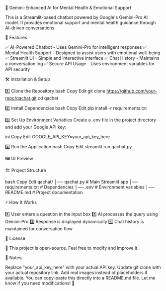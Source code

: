 📌 Gemini-Enhanced AI for Mental Health & Emotional Support

This is a Streamlit-based chatbot powered by Google's Gemini-Pro AI model. It provides emotional support and mental health guidance through AI-driven conversations.


🚀 Features

✅ AI-Powered Chatbot - Uses Gemini-Pro for intelligent responses
✅ Mental Health Support - Designed to assist users with emotional well-being
✅ Streamlit UI - Simple and interactive interface
✅ Chat History - Maintains a conversation log
✅ Secure API Usage - Uses environment variables for API security

🛠️ Installation & Setup

1️⃣ Clone the Repository
bash
Copy
Edit
git clone https://github.com/your-repo/qachat.git
cd qachat

2️⃣ Install Dependencies
bash
Copy
Edit
pip install -r requirements.txt

3️⃣ Set Up Environment Variables
Create a .env file in the project directory and add your Google API key:

ini
Copy
Edit
GOOGLE_API_KEY=your_api_key_here

4️⃣ Run the Application
bash
Copy
Edit
streamlit run qachat.py

🖼️ UI Preview

🏗️ Project Structure

bash
Copy
Edit
qachat/
│── qachat.py       # Main Streamlit app
│── requirements.txt # Dependencies
│── .env            # Environment variables
│── README.md       # Project documentation

⚡ How It Works

1️⃣ User enters a question in the input box
2️⃣ AI processes the query using Gemini-Pro
3️⃣ Response is displayed dynamically
4️⃣ Chat history is maintained for conversation flow

📜 License

👤 This project is open-source. Feel free to modify and improve it.

📝 Notes:

Replace "your_api_key_here" with your actual API key.
Update git clone with your actual repository link.
Add real images instead of placeholders if available.
You can copy-paste this directly into a README.md file. Let me know if you need modifications! 🚀

